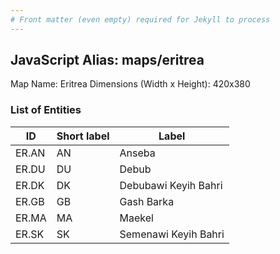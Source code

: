```yaml
---
# Front matter (even empty) required for Jekyll to process
---
```


## JavaScript Alias: maps/eritrea

Map Name: Eritrea
Dimensions (Width x Height): 420x380





### List of Entities

ID | Short label | Label
---|---|---|
ER.AN|AN|Anseba
ER.DU|DU|Debub
ER.DK|DK|Debubawi Keyih Bahri
ER.GB|GB|Gash Barka
ER.MA|MA|Maekel
ER.SK|SK|Semenawi Keyih Bahri

